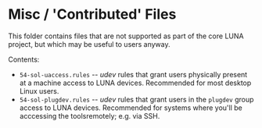
# Misc / 'Contributed' Files

This folder contains files that are not supported as part of the core LUNA project, but which may be useful to users anyway.

Contents:

 - `54-sol-uaccess.rules` -- _udev_ rules that grant users physically present at a machine access to LUNA devices. Recommended for most desktop Linux users.
 - `54-sol-plugdev.rules` -- _udev_ rules that grant users in the `plugdev` group access to LUNA devices. Recommended for systems where you'll be acccessing the toolsremotely; e.g. via SSH.
